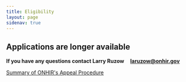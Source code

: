 ```yaml
---
title: Eligibility
layout: page
sidenav: true
---
```


## Applications are longer available

**If you have any questions contact Larry Ruzow     [laruzow@onhir.gov](mailto:laruzow@onhir.gov?subject=Applications%20question%20from%20onhir.gov%20link)**

[Summary of ONHIR's Appeal Procedure]({{site.baseurl}}/eligibility/Appeals-From-Denials.html)